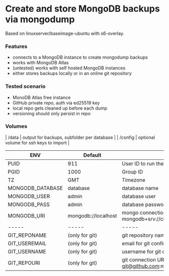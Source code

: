 # Create and store MongoDB backups via mongodump

Based on linuxserver/baseimage-ubuntu with s6-overlay.

### Features
- connects to a MongoDB instance to create mongodump backups
- works with MongoDB Atlas
- (untested) works with self hosted MongoDB instances
- either stores backups locally or in an online git repository

### Tested scenario
- MonoDB Atlas free instance
- GitHub private repo, auth via ed25519 key
- local repo gets cleaned up before each dump
- versioning should only persist in repo

### Volumes
| /data | output for backups, subfolder per database |
| /config | optional volume for ssh keys to import |

| ENV | Default | Description |
| ---------- | ----- | ----- |
| PUID | 911 | User ID to run the container with |
| PGID | 1000 | Group ID |
| TZ | GMT | Timezone |
| MONGODB_DATABASE | database | database name |
| MONGODB_USER | admin | database user |
| MONGODB_PASS | admin | database password |
| MONGODB_URI | mongodb://localhost | mongo connection string, e.g. mongodb+srv://cluster1337.abc1234.mongodb.net |
| ----- | ----- | ----- |
| GIT_REPONAME | (only for git) | git repository name |
| GIT_USEREMAIL | (only for git) | email for git config |
| GIT_USERNAME | (only for git) | username for git config |
| GIT_REPOURI | (only for git) | git connection URI, e.g. git@github.com:myuser/mongobackups.git